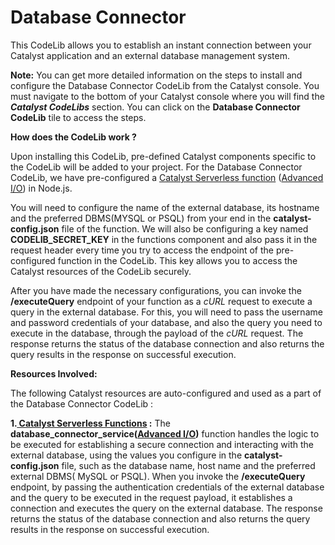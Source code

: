# Database Connector

This CodeLib allows you to establish an instant connection between your Catalyst application and an external database management system.

**Note:** You can get more detailed information on the steps to install and configure the Database Connector CodeLib from the Catalyst console. You must navigate to the bottom of your Catalyst console where you will find the **_Catalyst CodeLibs_** section. You can click on the **Database Connector CodeLib** tile to access the steps.

**How does the CodeLib work ?**

Upon installing this CodeLib, pre-defined Catalyst components specific to the CodeLib will be added to your project. For the Database Connector CodeLib, we have pre-configured a [Catalyst Serverless function](https://catalyst.zoho.com/help/functions.html) ([Advanced I/O](https://catalyst.zoho.com/help/advancedio-functions.html)) in Node.js.

You will need to configure the name of the external database, its hostname and the preferred DBMS(MYSQL or PSQL) from your end in the **catalyst-config.json** file of the function. We will also be configuring a key named **CODELIB_SECRET_KEY** in the functions component and also pass it in the request header every time you try to access the endpoint of the pre-configured function in the CodeLib. This key allows you to access the Catalyst resources of the CodeLib securely.

After you have made the necessary configurations, you can invoke the **/executeQuery** endpoint of your function as a _cURL_ request to execute a query in the external database. For this, you will need to pass the username and password credentials of your database, and also the query you need to execute in the database, through the payload of the _cURL_ request. The response returns the status of the database connection and also returns the query results in the response on successful execution.

**Resources Involved:**

The following Catalyst resources are auto-configured and used as a part of the Database Connector CodeLib :

**1.[ Catalyst Serverless Functions](https://catalyst.zoho.com/help/functions.html) :** The **database_connector_service([Advanced I/O](https://catalyst.zoho.com/help/advancedio-functions.html))** function handles the logic to be executed for establishing a secure connection and interacting with the external database, using the values you configure in the **catalyst-config.json** file, such as the database name, host name and the preferred external DBMS( MySQL or PSQL). When you invoke the **/executeQuery** endpoint, by passing the authentication credentials of the external database and the query to be executed in the request payload, it establishes a connection and executes the query on the external database. The response returns the status of the database connection and also returns the query results in the response on successful execution.